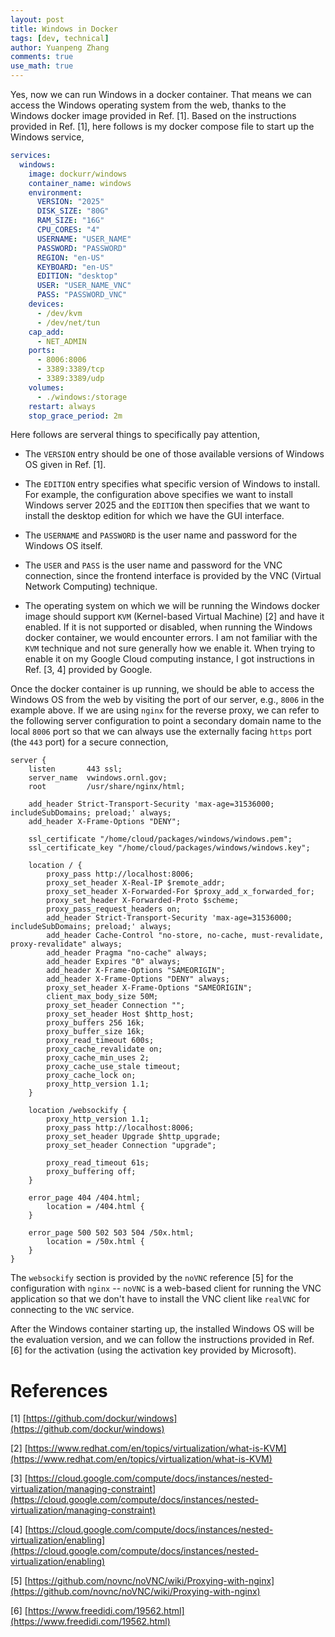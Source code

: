 ```yaml
---
layout: post
title: Windows in Docker
tags: [dev, technical]
author: Yuanpeng Zhang
comments: true
use_math: true
---
```


Yes, now we can run Windows in a docker container. That means we can access the Windows operating system from the web, thanks to the Windows docker image provided in Ref. [1]. Based on the instructions provided in Ref. [1], here follows is my docker compose file to start up the Windows service,

```yaml
services:
  windows:
    image: dockurr/windows
    container_name: windows
    environment:
      VERSION: "2025"
      DISK_SIZE: "80G"
      RAM_SIZE: "16G"
      CPU_CORES: "4"
      USERNAME: "USER_NAME"
      PASSWORD: "PASSWORD"
      REGION: "en-US"
      KEYBOARD: "en-US"
      EDITION: "desktop"
      USER: "USER_NAME_VNC"
      PASS: "PASSWORD_VNC"
    devices:
      - /dev/kvm
      - /dev/net/tun
    cap_add:
      - NET_ADMIN
    ports:
      - 8006:8006
      - 3389:3389/tcp
      - 3389:3389/udp
    volumes:
      - ./windows:/storage
    restart: always
    stop_grace_period: 2m
```

Here follows are serveral things to specifically pay attention,

- The `VERSION` entry should be one of those available versions of Windows OS given in Ref. [1].

- The `EDITION` entry specifies what specific version of Windows to install. For example, the configuration above specifies we want to install Windows server 2025 and the `EDITION` then specifies that we want to install the desktop edition for which we have the GUI interface.

- The `USERNAME` and `PASSWORD` is the user name and password for the Windows OS itself.

- The `USER` and `PASS` is the user name and password for the VNC connection, since the frontend interface is provided by the VNC (Virtual Network Computing) technique.

- The operating system on which we will be running the Windows docker image should support `KVM` (Kernel-based Virtual Machine) [2] and have it enabled. If it is not supported or disabled, when running the Windows docker container, we would encounter errors. I am not familiar with the `KVM` technique and not sure generally how we enable it. When trying to enable it on my Google Cloud computing instance, I got instructions in Ref. [3, 4] provided by Google.

Once the docker container is up running, we should be able to access the Windows OS from the web by visiting the port of our server, e.g., `8006` in the example above. If we are using `nginx` for the reverse proxy, we can refer to the following server configuration to point a secondary domain name to the local `8006` port so that we can always use the externally facing `https` port (the `443` port) for a secure connection,

```
server {
    listen       443 ssl;
    server_name  vwindows.ornl.gov;
    root         /usr/share/nginx/html;

    add_header Strict-Transport-Security 'max-age=31536000; includeSubDomains; preload;' always;
    add_header X-Frame-Options "DENY";

    ssl_certificate "/home/cloud/packages/windows/windows.pem";
    ssl_certificate_key "/home/cloud/packages/windows/windows.key";

    location / {
        proxy_pass http://localhost:8006;
        proxy_set_header X-Real-IP $remote_addr;
        proxy_set_header X-Forwarded-For $proxy_add_x_forwarded_for;
        proxy_set_header X-Forwarded-Proto $scheme;
        proxy_pass_request_headers on;
        add_header Strict-Transport-Security 'max-age=31536000; includeSubDomains; preload;' always;
        add_header Cache-Control "no-store, no-cache, must-revalidate, proxy-revalidate" always;
        add_header Pragma "no-cache" always;
        add_header Expires "0" always;
        add_header X-Frame-Options "SAMEORIGIN";
        add_header X-Frame-Options "DENY" always;
        proxy_set_header X-Frame-Options "SAMEORIGIN";
        client_max_body_size 50M;
        proxy_set_header Connection "";
        proxy_set_header Host $http_host;
        proxy_buffers 256 16k;
        proxy_buffer_size 16k;
        proxy_read_timeout 600s;
        proxy_cache_revalidate on;
        proxy_cache_min_uses 2;
        proxy_cache_use_stale timeout;
        proxy_cache_lock on;
        proxy_http_version 1.1;
    }

    location /websockify {
        proxy_http_version 1.1;
        proxy_pass http://localhost:8006;
        proxy_set_header Upgrade $http_upgrade;
        proxy_set_header Connection "upgrade";

        proxy_read_timeout 61s;
        proxy_buffering off;
    }

    error_page 404 /404.html;
        location = /404.html {
    }

    error_page 500 502 503 504 /50x.html;
        location = /50x.html {
    }
}
```

The `websockify` section is provided by the `noVNC` reference [5] for the configuration with `nginx` -- `noVNC` is a web-based client for running the VNC application so that we don't have to install the VNC client like `realVNC` for connecting to the `VNC` service.

After the Windows container starting up, the installed Windows OS will be the evaluation version, and we can follow the instructions provided in Ref. [6] for the activation (using the activation key provided by Microsoft).

References
===

[1] [https://github.com/dockur/windows](https://github.com/dockur/windows)

[2] [https://www.redhat.com/en/topics/virtualization/what-is-KVM](https://www.redhat.com/en/topics/virtualization/what-is-KVM)

[3] [https://cloud.google.com/compute/docs/instances/nested-virtualization/managing-constraint](https://cloud.google.com/compute/docs/instances/nested-virtualization/managing-constraint)

[4] [https://cloud.google.com/compute/docs/instances/nested-virtualization/enabling](https://cloud.google.com/compute/docs/instances/nested-virtualization/enabling)

[5] [https://github.com/novnc/noVNC/wiki/Proxying-with-nginx](https://github.com/novnc/noVNC/wiki/Proxying-with-nginx)

[6] [https://www.freedidi.com/19562.html](https://www.freedidi.com/19562.html)